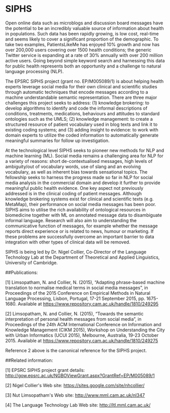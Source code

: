 # SIPHS

Open online data such as microblogs and discussion board messages have the potential to be an incredibly valuable source of information about health in populations. Such data has been rapidly growing, is low cost, real-time and seems likely to cover a significant proportion of the demographic. To take two examples, PatientsLikeMe has enjoyed 10% growth and now has over 200,000 users covering over 1500 health conditions; the generic Twitter service is expanding at a rate of 30% annually with over 200 million active users. Going beyond simple keyword search and harnessing this data for public health represents both an opportunity and a challenge to natural language processing (NLP). 

The EPSRC SIPHS project (grant no. EP/M005089/1) is about helping health experts leverage social media for their own clinical and scientific studies through automatic techniques that encode messages according to a machine understandable semantic representation. There are three major challenges this project seeks to address: (1) knowledge brokering: to develop algorithms to identify and code the informal descriptions of conditions, treatments, medications, behaviours and attitudes to standard ontologies such as the UMLS; (2) knowledge management: to create a structured resource of patient vocabulary used in blog texts and link it to existing coding systems; and (3) adding insight to evidence: to work with domain experts to utilize the coded information to automatically generate meaningful summaries for follow up investigation. 

At the technological level SIPHS seeks to pioneer new methods for NLP and machine learning (ML). Social media remains a challenging area for NLP for a variety of reasons: short de-contextualised messages, high levels of ambiguity/out of vocabulary words, use of slang and an evolving vocabulary, as well as inherent bias towards sensational topics. The fellowship seeks to harness the progress made so far in NLP for social media analysis in the commercial domain and develop it further to provide meaningful public health evidence. One key aspect not previously addressed is in the clinical coding of patient messages. Although knowledge brokering systems exist for clinical and scientific texts (e.g. MetaMap), their performance on social media messages has been poor. SIPHS aims to utilise the rich availability of ontological resources in biomedicine together with ML on annotated message data to disambiguate informal language. Research will also aim to understanding the communicative function of messages, for example whether the message reports direct experience or is related to news, humour or marketing. If these problems are successfully overcome an important barrier to data integration with other types of clinical data will be removed.

SIPHS is being led by Dr. Nigel Collier, Co-Director of the Language Technology Lab at the Department of Theoretical and Applied Linguistics, University of Cambridge. 

##Publications:

[1] Limsopatham, N. and Collier, N. (2015), “Adapting phrase-based machine translation to normalise medical terms in social media messages”, in Proceedings of the 2015 Conference on Empirical Methods in Natural Language Processing, Lisbon, Portugal, 17-21 September 2015, pp. 1675-1680. Available at https://www.repository.cam.ac.uk/handle/1810/249295

[2] Limsopatham, N. and Collier, N. (2015), “Towards the semantic interpretation of personal health messages from social media”, in Proceedings of the 24th ACM International Conference on Information and Knowledge Management (CIKM 2015), Workshop on Understanding the City with Urban Informatics (UCUI 2015), Melbourne, Australia, 19-23 October 2015. Available at https://www.repository.cam.ac.uk/handle/1810/249275 

Reference 2 above is the canonical reference for the SIPHS project.

##Related information:

[1] EPSRC SIPHS project grant details: http://gow.epsrc.ac.uk/NGBOViewGrant.aspx?GrantRef=EP/M005089/1

[2] Nigel Collier's Web site: https://sites.google.com/site/nhcollier/

[3] Nut Limsopatham's Web site: http://www.mml.cam.ac.uk/nl347 

[4] The Language Technology Lab Web site: http://ltl.mml.cam.ac.uk/


